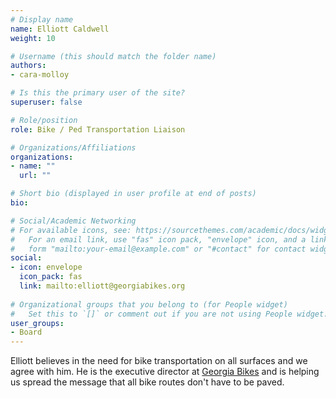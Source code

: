 ```yaml
---
# Display name
name: Elliott Caldwell
weight: 10

# Username (this should match the folder name)
authors:
- cara-molloy

# Is this the primary user of the site?
superuser: false

# Role/position
role: Bike / Ped Transportation Liaison

# Organizations/Affiliations
organizations:
- name: ""
  url: ""

# Short bio (displayed in user profile at end of posts)
bio:

# Social/Academic Networking
# For available icons, see: https://sourcethemes.com/academic/docs/widgets/#icons
#   For an email link, use "fas" icon pack, "envelope" icon, and a link in the
#   form "mailto:your-email@example.com" or "#contact" for contact widget.
social:
- icon: envelope
  icon_pack: fas
  link: mailto:elliott@georgiabikes.org
  
# Organizational groups that you belong to (for People widget)
#   Set this to `[]` or comment out if you are not using People widget.  
user_groups:
- Board
---
```


Elliott believes in the need for bike transportation on all surfaces and we agree with him. He is the executive director at [Georgia Bikes](https://georgiabikes.org/) and is helping us spread the message that all bike routes don't have to be paved.

